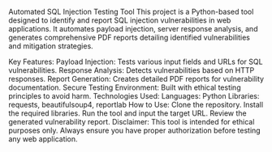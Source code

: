 Automated SQL Injection Testing Tool
This project is a Python-based tool designed to identify and report SQL injection vulnerabilities in web applications. It automates payload injection, server response analysis, and generates comprehensive PDF reports detailing identified vulnerabilities and mitigation strategies.

Key Features:
Payload Injection: Tests various input fields and URLs for SQL vulnerabilities.
Response Analysis: Detects vulnerabilities based on HTTP responses.
Report Generation: Creates detailed PDF reports for vulnerability documentation.
Secure Testing Environment: Built with ethical testing principles to avoid harm.
Technologies Used:
Languages: Python
Libraries: requests, beautifulsoup4, reportlab
How to Use:
Clone the repository.
Install the required libraries.
Run the tool and input the target URL.
Review the generated vulnerability report.
Disclaimer:
This tool is intended for ethical purposes only. Always ensure you have proper authorization before testing any web application.
